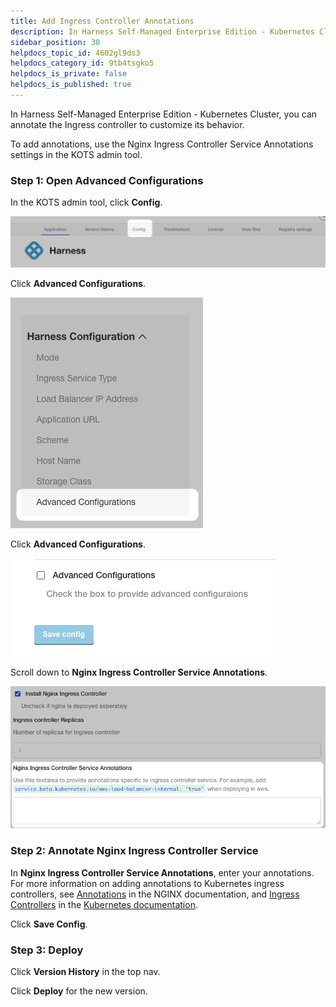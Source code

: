 ```yaml
---
title: Add Ingress Controller Annotations
description: In Harness Self-Managed Enterprise Edition - Kubernetes Cluster, you can annotate the Ingress controller to customize its behavior. Annotations are done in the KOTS admin tool's Nginx Ingress Control…
sidebar_position: 30
helpdocs_topic_id: 4602gl9ds3
helpdocs_category_id: 9tb4tsgko5
helpdocs_is_private: false
helpdocs_is_published: true
---
```


In Harness Self-Managed Enterprise Edition - Kubernetes Cluster, you can annotate the Ingress controller to customize its behavior.

To add annotations, use the Nginx Ingress Controller Service Annotations settings in the KOTS admin tool. 

### Step 1: Open Advanced Configurations

In the KOTS admin tool, click **Config**.

![](./static/kubernetes-cluster-on-prem-add-ingress-controller-service-annotations-23.png)

Click **Advanced Configurations**.

![](./static/kubernetes-cluster-on-prem-add-ingress-controller-service-annotations-24.png)

Click **Advanced Configurations**.

![](./static/kubernetes-cluster-on-prem-add-ingress-controller-service-annotations-25.png)

Scroll down to **Nginx Ingress Controller Service Annotations**.

![](./static/kubernetes-cluster-on-prem-add-ingress-controller-service-annotations-26.png)

### Step 2: Annotate Nginx Ingress Controller Service

In **Nginx Ingress Controller Service Annotations**, enter your annotations. For more information on adding annotations to Kubernetes ingress controllers, see [Annotations](https://kubernetes.github.io/ingress-nginx/user-guide/nginx-configuration/annotations/) in the NGINX documentation, and [Ingress Controllers](https://kubernetes.io/docs/concepts/services-networking/ingress-controllers/) in the [Kubernetes documentation](https://kubernetes.io/docs/home/).

Click **Save Config**.

### Step 3: Deploy

Click **Version History** in the top nav.

Click **Deploy** for the new version.

